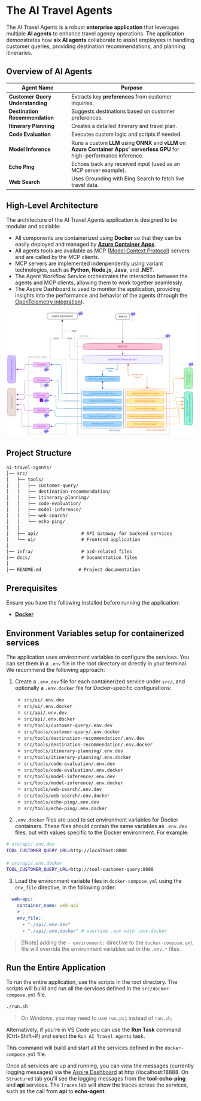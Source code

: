 # The AI Travel Agents

The AI Travel Agents is a robust **enterprise application** that leverages multiple **AI agents** to enhance travel agency operations. The application demonstrates how **six AI agents** collaborate to assist employees in handling customer queries, providing destination recommendations, and planning itineraries.

## Overview of AI Agents

| Agent Name                       | Purpose                                                                                                                       |
| -------------------------------- | ----------------------------------------------------------------------------------------------------------------------------- |
| **Customer Query Understanding** | Extracts key **preferences** from customer inquiries.                                                                         |
| **Destination Recommendation**   | Suggests destinations based on customer preferences.                                                                          |
| **Itinerary Planning**           | Creates a detailed itinerary and travel plan.                                                                                 |
| **Code Evaluation**              | Executes custom logic and scripts if needed.                                                                                  |
| **Model Inference**              | Runs a custom **LLM** using **ONNX** and **vLLM** on **Azure Container Apps' serverless GPU** for high-performance inference. |
| **Echo Ping**                    | Echoes back any received input (used as an MCP server example).                                                               |
| **Web Search**                   | Uses Grounding with Bing Search to fetch live travel data.                                                                    |

## High-Level Architecture

The architecture of the AI Travel Agents application is designed to be modular and scalable:

- All components are containerized using **Docker** so that they can be easily deployed and managed by **[Azure Container Apps](https://learn.microsoft.com/azure/container-apps/)**.
- All agents tools are available as MCP ([Model Context Protocol](https://github.com/modelcontextprotocol)) servers and are called by the MCP clients.
- MCP servers are implemented indenpendently using variant technologies, such as **Python**, **Node.js**, **Java**, and **.NET**.
- The Agent Workflow Service orchestrates the interaction between the agents and MCP clients, allowing them to work together seamlessly.
- The Aspire Dashboard is used to monitor the application, providing insights into the performance and behavior of the agents (through the [OpenTelemetry integration](https://opentelemetry.io/ecosystem/integrations/)).

![High-Level Architecture](docs/ai-travel-agents-architecture-diagram.svg)

## Project Structure

```
ai-travel-agents/
│── src/
│   ├── tools/
│   │   ├── customer-query/
│   │   ├── destination-recommendation/
│   │   ├── itinerary-planning/
│   │   ├── code-evaluation/
│   │   ├── model-inference/
│   │   ├── web-search/
│   │   └── echo-ping/
│   │
│   ├── api/                # API Gateway for backend services
│   └── ui/                 # Frontend application
│
│── infra/                  # azd-related files
│── docs/                   # Documentation files
│
│── README.md              # Project documentation
```

## Prerequisites

Ensure you have the following installed before running the application:

- **[Docker](https://www.docker.com/)**

## Environment Variables setup for containerized services

The application uses environment variables to configure the services. You can set them in a `.env` file in the root directory or directly in your terminal. We recommend the following approach:
1. Create a `.env.dev` file for each containerized service under `src/`, and optionally a `.env.docker` file for Docker-specific configurations:
    - `src/ui/.env.dev`
    - `src/ui/.env.docker`
    - `src/api/.env.dev`
    - `src/api/.env.docker`
    - `src/tools/customer-query/.env.dev`
    - `src/tools/customer-query/.env.docker`
    - `src/tools/destination-recommendation/.env.dev`
    - `src/tools/destination-recommendation/.env.docker`
    - `src/tools/itinerary-planning/.env.dev`
    - `src/tools/itinerary-planning/.env.docker`
    - `src/tools/code-evaluation/.env.dev`
    - `src/tools/code-evaluation/.env.docker`
    - `src/tools/model-inference/.env.dev`
    - `src/tools/model-inference/.env.docker`
    - `src/tools/web-search/.env.dev`
    - `src/tools/web-search/.env.docker`
    - `src/tools/echo-ping/.env.dev`
    - `src/tools/echo-ping/.env.docker`

2. `.env.docker` files are used to set environment variables for Docker containers. These files should contain the same variables as `.env.dev` files, but with values specific to the Docker environment. For example:
```bash
# src/api/.env.dev
TOOL_CUSTOMER_QUERY_URL=http://localhost:8080

# src/api/.env.docker
TOOL_CUSTOMER_QUERY_URL=http://tool-customer-query:8080
```

3. Load the environment variable files in `docker-compose.yml` using the `env_file` directive, in the following order:
```yml
  web-api:
    container_name: web-api
    # ...
    env_file: 
      - "./api/.env.dev"
      - "./api/.env.docker" # override .env with .env.docker
```

> [!Note] adding the `- environment:` directive to the `docker-compose.yml` file will override the environment variables set in the `.env.*` files.

## Run the Entire Application

To run the entire application, use the scripts in the root directory. The scripts will build and run all the services defined in the `src/docker-compose.yml` file.

```sh
./run.sh
```

> On Windows, you may need to use `run.ps1` instead of `run.sh`.

Alternatively, if you're in VS Code you can use the **Run Task** command (Ctrl+Shift+P) and select the `Run AI Travel Agents` task.

This command will build and start all the services defined in the `docker-compose.yml` file.

Once all services are up and running, you can view the messages (currently logging messages) via the [Aspire Dashboard](https://aspiredashboard.com/) at http://localhost:18888. On `Structured` tab you'll see the logging messages from the **tool-echo-ping** and **api** services. The `Traces` tab will show the traces across the services, such as the call from **api** to **echo-agent**.
